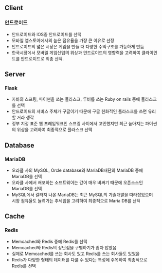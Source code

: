 ## Client
 ### 안드로이드
 - 안드로이드와 IOS중 안드로이드를 선택
 - 모바일 앱스토어에서의 높은 점유율을 가장 큰 이유로 선정
 - 안드로이드의 넓은 시장은 게임을 만들 때 다양한 수익구조를 가능하게 만듬
 - 한국시장에서 모바일 게임산업의 위상과 안드로이드의 영향력을 고려하여 클라이언트를 안드로이드로 최종 선택.
## Server
 ### Flask
 - 자바의 스프링, 파이썬을 쓰는 플라스크, 루비를 쓰는 Ruby on rails 중에 플라스크를 선택
 - 안드로이드의 서비스 주체가 구글이기 때문에 구글 친화적인 플라스크를 쓰면 유리할 거라 생각
 - 정부 지정 표준 웹 프레임워크인 스프링 사이에서 고민했지만 최근 높아지는 파이썬의 위상을 고려하여 최종적으로 플라스크 선택
## Database
 ### MariaDB
 - 오라클 사의 MySQL, Orcle database와 MariaDB재단의 MariaDB 중에 MariaDB를 선택
 - 오라클 사에서 배포하는 소프트웨어는 값이 매우 비싸기 때문에 오픈소스인 MariaDB를 선택
 - MySQL에서 갈라져 나온 MariaDB는 최근 MySQL의 기술개발을 따라잡았으며 시장 점유율도 늘려가는 추세임을 고려하여 최종적으로 Maria DB를 선택
## Cache
 ### Redis
 - Memcached와 Redis 중에 Redis를 선택
 - Memcached와 Redis의 장단점을 구별하기가 쉽자 않았음
 - 실제로 Memcached를 쓰는 회사도 있고 Redis를 쓰는 회사들도 있었음
 - Redis가 다양한 형태의 데이터를 다룰 수 있다는 특성에 주목하여 최종적으로 Redis를 선택
